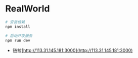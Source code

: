 # RealWorld

```sh
# 安装依赖
npm install

# 启动开发服务
npm run dev
```

+ 链拉[http://113.31.145.181:3000](http://113.31.145.181:3000)